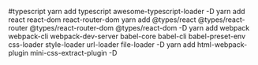 #typescript
yarn add typescript awesome-typescript-loader -D
yarn add react react-dom react-router-dom
yarn add @types/react @types/react-router @types/react-router-dom @types/react-dom -D
yarn add webpack webpack-cli webpack-dev-server babel-core babel-cli babel-preset-env                   css-loader style-loader url-loader file-loader -D
yarn add html-webpack-plugin mini-css-extract-plugin -D